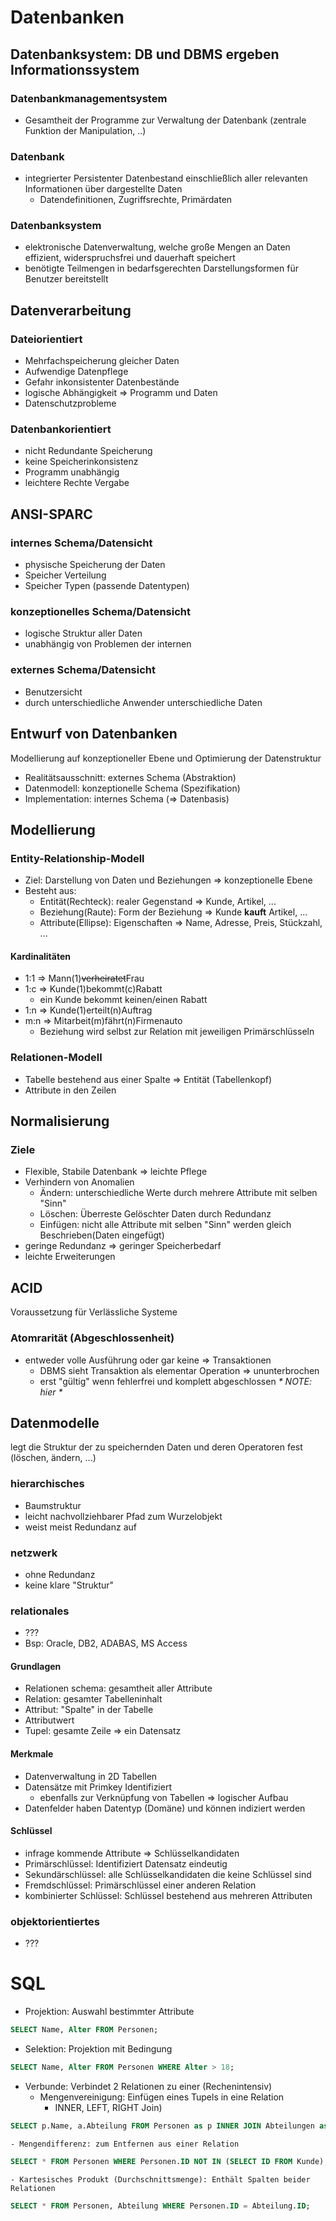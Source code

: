 



# Datenbanken

## Datenbanksystem: **DB und DBMS ergeben Informationssystem**

### Datenbankmanagementsystem

- Gesamtheit der Programme zur Verwaltung der Datenbank (zentrale Funktion der Manipulation, ..)

### Datenbank

- integrierter Persistenter Datenbestand einschließlich aller relevanten Informationen über dargestellte Daten
    - Datendefinitionen, Zugriffsrechte, Primärdaten

### Datenbanksystem

- elektronische Datenverwaltung, welche große Mengen an Daten effizient, widerspruchsfrei und dauerhaft speichert
- benötigte Teilmengen in bedarfsgerechten Darstellungsformen für Benutzer bereitstellt

## Datenverarbeitung

### Dateiorientiert

- Mehrfachspeicherung gleicher Daten
- Aufwendige Datenpflege
- Gefahr inkonsistenter Datenbestände
- logische Abhängigkeit => Programm und Daten
- Datenschutzprobleme

### Datenbankorientiert

- nicht Redundante Speicherung
- keine Speicherinkonsistenz
- Programm unabhängig
- leichtere Rechte Vergabe

## ANSI-SPARC

### internes Schema/Datensicht

- physische Speicherung der Daten
- Speicher Verteilung
- Speicher Typen (passende Datentypen)

### konzeptionelles Schema/Datensicht

- logische Struktur aller Daten
- unabhängig von Problemen der internen

### externes Schema/Datensicht

- Benutzersicht
- durch unterschiedliche Anwender unterschiedliche Daten

## Entwurf von Datenbanken

Modellierung auf konzeptioneller Ebene und Optimierung der Datenstruktur

- Realitätsausschnitt: externes Schema (Abstraktion)
- Datenmodell: konzeptionelle Schema (Spezifikation)
- Implementation: internes Schema (=> Datenbasis)

## Modellierung

### Entity-Relationship-Modell

- Ziel: Darstellung von Daten und Beziehungen => konzeptionelle Ebene
- Besteht aus:
    - Entität(Rechteck): realer Gegenstand => Kunde, Artikel, ...
    - Beziehung(Raute): Form der Beziehung => Kunde **kauft** Artikel, ...
    - Attribute(Ellipse): Eigenschaften => Name, Adresse, Preis, Stückzahl, ...

#### Kardinalitäten

- 1:1 => Mann(1)~~verheiratet~~Frau
- 1:c => Kunde(1)bekommt(c)Rabatt
    - ein Kunde bekommt keinen/einen Rabatt
- 1:n => Kunde(1)erteilt(n)Auftrag
- m:n => Mitarbeit(m)fährt(n)Firmenauto
    - Beziehung wird selbst zur Relation mit jeweiligen Primärschlüsseln

### Relationen-Modell

- Tabelle bestehend aus einer Spalte => Entität (Tabellenkopf)
- Attribute in den Zeilen

## Normalisierung

### Ziele

- Flexible, Stabile Datenbank => leichte Pflege
- Verhindern von Anomalien
    - Ändern: unterschiedliche Werte durch mehrere Attribute mit selben "Sinn"
    - Löschen: Überreste Gelöschter Daten durch Redundanz
    - Einfügen: nicht alle Attribute mit selben "Sinn" werden gleich Beschrieben(Daten eingefügt)
- geringe Redundanz => geringer Speicherbedarf
- leichte Erweiterungen

## ACID

Voraussetzung für Verlässliche Systeme

### Atomrarität (Abgeschlossenheit)

- entweder volle Ausführung oder gar keine => Transaktionen
    - DBMS sieht Transaktion als elementar Operation => ununterbrochen
    - erst "gültig" wenn fehlerfrei und komplett abgeschlossen
      _* NOTE: hier *_

## Datenmodelle

legt die Struktur der zu speichernden Daten und deren Operatoren fest (löschen, ändern, ...)

### hierarchisches

- Baumstruktur
- leicht nachvollziehbarer Pfad zum Wurzelobjekt
- weist meist Redundanz auf

### netzwerk

- ohne Redundanz
- keine klare "Struktur"

### relationales

- ???
- Bsp: Oracle, DB2, ADABAS, MS Access

#### Grundlagen

- Relationen schema: gesamtheit aller Attribute
- Relation: gesamter Tabelleninhalt
- Attribut: "Spalte" in der Tabelle
- Attributwert
- Tupel: gesamte Zeile => ein Datensatz

#### Merkmale

- Datenverwaltung in 2D Tabellen
- Datensätze mit Primkey Identifiziert
    - ebenfalls zur Verknüpfung von Tabellen => logischer Aufbau
- Datenfelder haben Datentyp (Domäne) und können indiziert werden

#### Schlüssel

- infrage kommende Attribute => Schlüsselkandidaten
- Primärschlüssel: Identifiziert Datensatz eindeutig
- Sekundärschlüssel: alle Schlüsselkandidaten die keine Schlüssel sind
- Fremdschlüssel: Primärschlüssel einer anderen Relation
- kombinierter Schlüssel: Schlüssel bestehend aus mehreren Attributen

### objektorientiertes

- ???

# SQL

- Projektion: Auswahl bestimmter Attribute

```sql
SELECT Name, Alter FROM Personen;
```

- Selektion: Projektion mit Bedingung

```sql
SELECT Name, Alter FROM Personen WHERE Alter > 18;
```

- Verbunde: Verbindet 2 Relationen zu einer (Rechenintensiv)
    - Mengenvereinigung: Einfügen eines Tupels in eine Relation
        - INNER, LEFT, RIGHT Join)

```sql
SELECT p.Name, a.Abteilung FROM Personen as p INNER JOIN Abteilungen as a ON p.Abteil_Nummer = a.Abteil_Nummer;
```

    - Mengendifferenz: zum Entfernen aus einer Relation

```sql
SELECT * FROM Personen WHERE Personen.ID NOT IN (SELECT ID FROM Kunde);
```

    - Kartesisches Produkt (Durchschnittsmenge): Enthält Spalten beider Relationen

```sql
SELECT * FROM Personen, Abteilung WHERE Personen.ID = Abteilung.ID;
```
